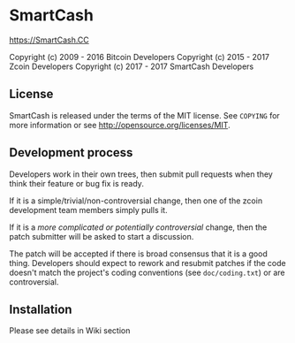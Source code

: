 SmartCash
================================

https://SmartCash.CC

 Copyright (c) 2009 - 2016 Bitcoin Developers
 Copyright (c) 2015 - 2017 Zcoin Developers
  Copyright (c) 2017 - 2017 SmartCash Developers

License
-------

SmartCash is released under the terms of the MIT license. See `COPYING` for more
information or see http://opensource.org/licenses/MIT.

Development process
-------------------

Developers work in their own trees, then submit pull requests when they think
their feature or bug fix is ready.

If it is a simple/trivial/non-controversial change, then one of the zcoin
development team members simply pulls it.

If it is a *more complicated or potentially controversial* change, then the patch
submitter will be asked to start a discussion.

The patch will be accepted if there is broad consensus that it is a good thing.
Developers should expect to rework and resubmit patches if the code doesn't
match the project's coding conventions (see `doc/coding.txt`) or are
controversial.

Installation
-------

Please see details in Wiki section


